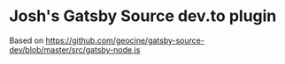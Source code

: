# Josh's Gatsby Source dev.to plugin

Based on https://github.com/geocine/gatsby-source-dev/blob/master/src/gatsby-node.js
